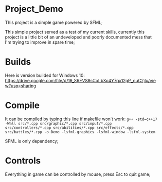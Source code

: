 # Project_Demo

This project is a simple game powered by SFML;

This simple project served as a test of my current skills, currently this project is a little bit of an undeveloped and poorly documented mess that I'm trying to improve in spare time;

# Builds

Here is version builded for Windows 10:
https://drive.google.com/file/d/19_S6EVS8sCoLbXo4Y7qx12gP_nuC2jIu/view?usp=sharing

# Compile

It can be compiled by typing this line if makefile won't work:
`g++ -std=c++17 -Wall src/*.cpp src/graphic/*.cpp src/input/*.cpp src/controllers/*.cpp src/abilities/*.cpp src/effects/*.cpp src/battles/*.cpp -o Demo -lsfml-graphics -lsfml-window -lsfml-system`

SFML is only dependency;

# Controls

Everything in game can be controlled by mouse, press Esc to quit game;

